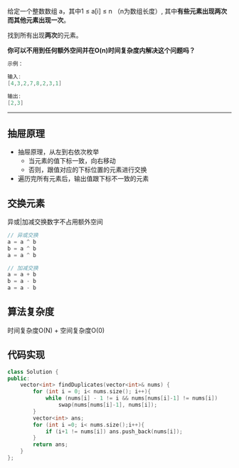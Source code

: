 给定一个整数数组 a，其中1 ≤ a[i] ≤ n （n为数组长度）, 其中**有些元素出现两次而其他元素出现一次**。

找到所有出现**两次**的元素。

**你可以不用到任何额外空间并在O(n)时间复杂度内解决这个问题吗？**

```cpp
示例：

输入:
[4,3,2,7,8,2,3,1]

输出:
[2,3]
```

---

## 抽屉原理 

- 抽屉原理，从左到右依次枚举
  - 当元素的值下标一致，向右移动
  - 否则，跟值对应的下标位置的元素进行交换
- 遍历完所有元素后，输出值跟下标不一致的元素

## 交换元素

异或|加减交换数字不占用额外空间

```cpp
// 异或交换
a = a ^ b
b = a ^ b
a = a ^ b

// 加减交换
a = a + b
b = a - b
a = a - b
```

## 算法复杂度

时间复杂度O(N) + 空间复杂度O(0)

## 代码实现

```cpp
class Solution {
public:
    vector<int> findDuplicates(vector<int>& nums) {
        for (int i = 0; i< nums.size(); i++){
            while (nums[i] - 1 != i && nums[nums[i]-1] != nums[i])
                swap(nums[nums[i]-1], nums[i]);
        }
        vector<int> ans;
        for (int i =0; i< nums.size();i++){
            if (i+1 != nums[i]) ans.push_back(nums[i]);
        }
        return ans;
    }
};
```
